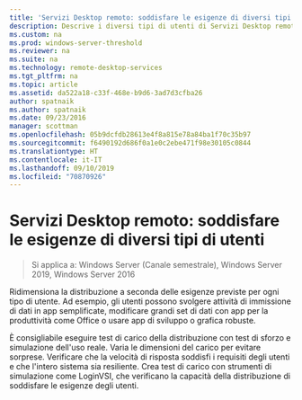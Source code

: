 ```yaml
---
title: 'Servizi Desktop remoto: soddisfare le esigenze di diversi tipi di utenti'
description: Descrive i diversi tipi di utenti di Servizi Desktop remoto.
ms.custom: na
ms.prod: windows-server-threshold
ms.reviewer: na
ms.suite: na
ms.technology: remote-desktop-services
ms.tgt_pltfrm: na
ms.topic: article
ms.assetid: da522a18-c33f-468e-b9d6-3ad7d3cfba26
author: spatnaik
ms.author: spatnaik
ms.date: 09/23/2016
manager: scottman
ms.openlocfilehash: 05b9dcfdb28613e4f8a815e78a84ba1f70c35b97
ms.sourcegitcommit: f6490192d686f0a1e0c2ebe471f98e30105c0844
ms.translationtype: HT
ms.contentlocale: it-IT
ms.lasthandoff: 09/10/2019
ms.locfileid: "70870926"
---
```

# <a name="remote-desktop-services---cater-to-different-kinds-of-users"></a>Servizi Desktop remoto: soddisfare le esigenze di diversi tipi di utenti

>Si applica a: Windows Server (Canale semestrale), Windows Server 2019, Windows Server 2016

Ridimensiona la distribuzione a seconda delle esigenze previste per ogni tipo di utente.
Ad esempio, gli utenti possono svolgere attività di immissione di dati in app semplificate, modificare grandi set di dati con app per la produttività come Office o usare app di sviluppo o grafica robuste.

È consigliabile eseguire test di carico della distribuzione con test di sforzo e simulazione dell'uso reale. Varia le dimensioni del carico per evitare sorprese. Verificare che la velocità di risposta soddisfi i requisiti degli utenti e che l'intero sistema sia resiliente. Crea test di carico con strumenti di simulazione come LoginVSI, che verificano la capacità della distribuzione di soddisfare le esigenze degli utenti. 
